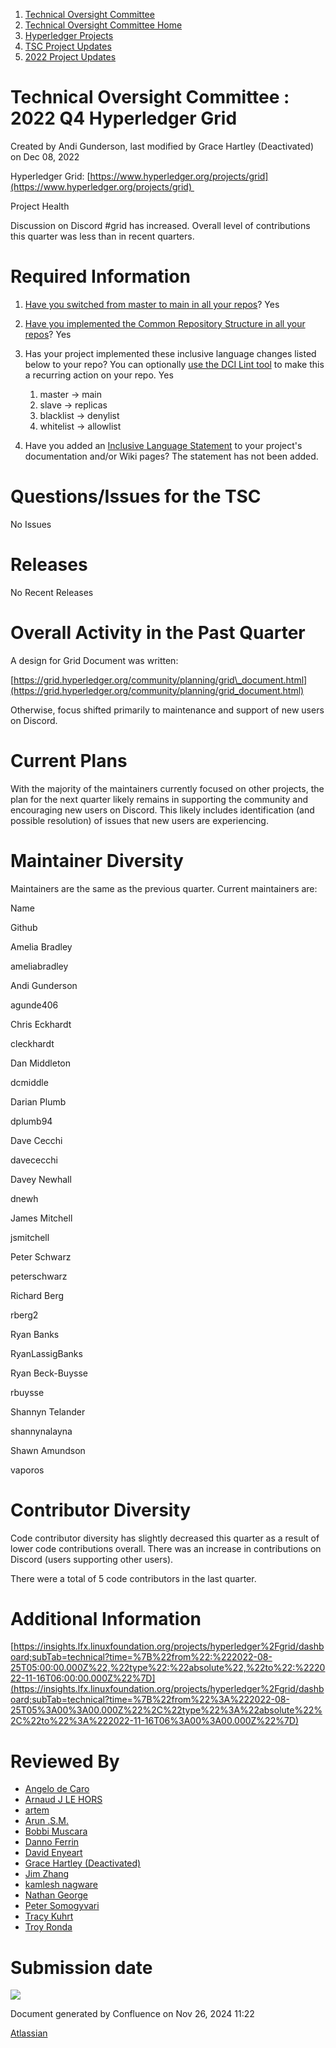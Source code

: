 1. [Technical Oversight Committee](index.html)
2. [Technical Oversight Committee Home](Technical-Oversight-Committee-Home_21430274.html)
3. [Hyperledger Projects](Hyperledger-Projects_21447704.html)
4. [TSC Project Updates](TSC-Project-Updates_21430854.html)
5. [2022 Project Updates](2022-Project-Updates_21443095.html)

# Technical Oversight Committee : 2022 Q4 Hyperledger Grid

Created by Andi Gunderson, last modified by Grace Hartley (Deactivated) on Dec 08, 2022

Hyperledger Grid: [https://www.hyperledger.org/projects/grid](https://www.hyperledger.org/projects/grid) 

Project Health

Discussion on Discord #grid has increased. Overall level of contributions this quarter was less than in recent quarters.

# Required Information

1. [Have you switched from master to main in all your repos](https://lf-hyperledger.atlassian.net/wiki/display/TSC/Projects+have+two+quarters+to+comply+with+common+repo+structure?focusedCommentId=21452776)? Yes
   
2. [Have you implemented the Common Repository Structure in all your repos](https://tsc.hyperledger.org/repository-structure.html)? Yes
   
3. Has your project implemented these inclusive language changes listed below to your repo? You can optionally [use the DCI Lint tool](https://github.com/petermetz/gh-action-dci-lint#usage) to make this a recurring action on your repo. Yes
   
   1. master → main
   2. slave → replicas
   3. blacklist → denylist
   4. whitelist → allowlist
4. Have you added an [Inclusive Language Statement](https://lf-hyperledger.atlassian.net/wiki/display/TSC/Inclusive+Language+Example) to your project's documentation and/or Wiki pages? The statement has not been added.
   

# Questions/Issues for the TSC

No Issues

# Releases

No Recent Releases

# Overall Activity in the Past Quarter

A design for Grid Document was written:

[https://grid.hyperledger.org/community/planning/grid\_document.html](https://grid.hyperledger.org/community/planning/grid_document.html)

Otherwise, focus shifted primarily to maintenance and support of new users on Discord.

# Current Plans

With the majority of the maintainers currently focused on other projects, the plan for the next quarter likely remains in supporting the community and encouraging new users on Discord. This likely includes identification (and possible resolution) of issues that new users are experiencing.

# Maintainer Diversity

Maintainers are the same as the previous quarter. Current maintainers are:

Name

Github

Amelia Bradley

ameliabradley

Andi Gunderson

agunde406

Chris Eckhardt

cleckhardt

Dan Middleton

dcmiddle

Darian Plumb

dplumb94

Dave Cecchi

davececchi

Davey Newhall

dnewh

James Mitchell

jsmitchell

Peter Schwarz

peterschwarz

Richard Berg

rberg2

Ryan Banks

RyanLassigBanks

Ryan Beck-Buysse

rbuysse

Shannyn Telander

shannynalayna

Shawn Amundson

vaporos

# Contributor Diversity

Code contributor diversity has slightly decreased this quarter as a result of lower code contributions overall. There was an increase in contributions on Discord (users supporting other users).

There were a total of 5 code contributors in the last quarter.

# Additional Information

[https://insights.lfx.linuxfoundation.org/projects/hyperledger%2Fgrid/dashboard;subTab=technical?time=%7B%22from%22:%222022-08-25T05:00:00.000Z%22,%22type%22:%22absolute%22,%22to%22:%222022-11-16T06:00:00.000Z%22%7D](https://insights.lfx.linuxfoundation.org/projects/hyperledger%2Fgrid/dashboard;subTab=technical?time=%7B%22from%22%3A%222022-08-25T05%3A00%3A00.000Z%22%2C%22type%22%3A%22absolute%22%2C%22to%22%3A%222022-11-16T06%3A00%3A00.000Z%22%7D)

# Reviewed By

- [Angelo de Caro](https://lf-hyperledger.atlassian.net/wiki/people/70121:d6b0f0e4-825f-4f16-88e1-4d14e95f2f10?ref=confluence)
- [Arnaud J LE HORS](https://lf-hyperledger.atlassian.net/wiki/people/70121:0e75e3b8-500a-4067-9f7e-ed46e91bcb9d?ref=confluence)
- [artem](https://lf-hyperledger.atlassian.net/wiki/people/557058:5196a62e-7a77-4c97-8180-ae5a5992fb63?ref=confluence)
- [Arun .S.M.](https://lf-hyperledger.atlassian.net/wiki/people/621a0e5097d313006ba7386a?ref=confluence)
- [Bobbi Muscara](https://lf-hyperledger.atlassian.net/wiki/people/5c4cb1b7d8bbb7445c0a457e?ref=confluence)
- [Danno Ferrin](https://lf-hyperledger.atlassian.net/wiki/people/5b7f2d80c4e4892a5b789551?ref=confluence)
- [David Enyeart](https://lf-hyperledger.atlassian.net/wiki/people/712020:30d7e775-8a5d-4896-8950-8da2af027639?ref=confluence)
- [Grace Hartley (Deactivated)](https://lf-hyperledger.atlassian.net/wiki/people/5c3e0cd1ff324728a1db2448?ref=confluence)
- [Jim Zhang](https://lf-hyperledger.atlassian.net/wiki/people/712020:e39af0bd-79c1-49e2-887c-a74cef87f822?ref=confluence)
- [kamlesh nagware](https://lf-hyperledger.atlassian.net/wiki/people/557058:8e1fc425-f938-4b39-ad13-9cd8b0ddde52?ref=confluence)
- [Nathan George](https://lf-hyperledger.atlassian.net/wiki/people/712020:3e7556ab-cdb8-47f5-8b68-12a3378021fd?ref=confluence)
- [Peter Somogyvari](https://lf-hyperledger.atlassian.net/wiki/people/557058:cae262a4-be99-4f5e-a36e-bf20a5c795f2?ref=confluence)
- [Tracy Kuhrt](https://lf-hyperledger.atlassian.net/wiki/people/712020:eb6ae9c3-aa8e-40ba-9dab-a6969b1ac52e?ref=confluence)
- [Troy Ronda](https://lf-hyperledger.atlassian.net/wiki/people/557058:c854f35a-2b58-4be3-9003-ca2a67495580?ref=confluence)

# Submission date

![](plugins/servlet/confluence/placeholder/unknown-macro)

Document generated by Confluence on Nov 26, 2024 11:22

[Atlassian](http://www.atlassian.com/)
